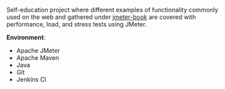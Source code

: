 Self-education project where different examples of functionality commonly used on the web and gathered under [jmeter-book](http://jmeterbook.aws.af.cm/) are covered with performance, load, and stress tests using JMeter.

**Environment**:
* Apache JMeter
* Apache Maven
* Java
* Git
* Jenkins CI

